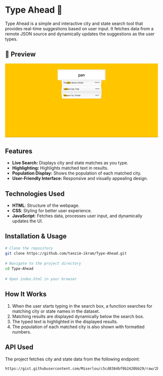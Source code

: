 # Type Ahead 👀

Type Ahead is a simple and interactive city and state search tool that provides real-time suggestions based on user input. It fetches data from a remote JSON source and dynamically updates the suggestions as the user types.

## **📸 Preview**  
![Type Ahead Preview](<Type Ahead 1.png>)

## Features
- **Live Search:** Displays city and state matches as you type.
- **Highlighting:** Highlights matched text in results.
- **Population Display:** Shows the population of each matched city.
- **User-Friendly Interface:** Responsive and visually appealing design.

## Technologies Used
- **HTML**: Structure of the webpage.
- **CSS**: Styling for better user experience.
- **JavaScript**: Fetches data, processes user input, and dynamically updates the UI.

## Installation & Usage
```sh
# Clone the repository
git clone https://github.com/tanzim-ikram/Type-Ahead.git

# Navigate to the project directory
cd Type-Ahead

# Open index.html in your browser
```

## How It Works
1. When the user starts typing in the search box, a function searches for matching city or state names in the dataset.
2. Matching results are displayed dynamically below the search box.
3. The typed text is highlighted in the displayed results.
4. The population of each matched city is also shown with formatted numbers.

## API Used
The project fetches city and state data from the following endpoint:
```sh
https://gist.githubusercontent.com/Miserlou/c5cd8364bf9b2420bb29/raw/2bf258763cdddd704f8ffd3ea9a3e81d25e2c6f6/cities.json
```